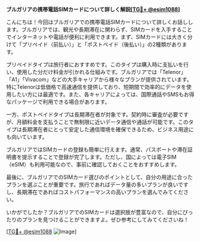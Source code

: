 **ブルガリアの携帯電話SIMカードについて詳しく解説[[TG💪+ @esim1088](https://t.me/s/esim1088)]**

こんにちは！今回はブルガリアでの携帯電話SIMカードについて詳しくお話しします。ブルガリアでは、観光や長期滞在に関わらず、SIMカードを入手することでインターネットや電話が便利に利用できます。まず、SIMカードには大きく分けて「プリペイド（前払い）」と「ポストペイド（後払い）」の2種類があります。

プリペイドタイプは旅行者におすすめです。このタイプは購入時に支払いを行い、使用した分だけ料金が引かれる仕組みです。ブルガリアでは「Telenor」「A1」「Vivacom」などの大手キャリアから様々なプランが提供されています。特にTelenorは低価格で高速通信を提供しており、短期間で効率的にデータを使用したい方には最適です。また、各キャリアによっては、国際通話やSMSもお得なパッケージで利用できる場合があります。

一方、ポストペイドタイプは長期滞在者が対象です。契約時に審査が必要ですが、月額料金を支払うことで無制限に近いデータ通信や通話が可能です。このタイプは長期滞在者にとって安定した通信環境を確保できるため、ビジネス用途にも向いています。

ブルガリアではSIMカードの登録も簡単に行えます。通常、パスポートや滞在証明書を提示することで登録が完了します。ただし、国によっては電子SIM（eSIM）も利用可能なので、事前に確認しておくことをおすすめします。

最後に、ブルガリアでのSIMカード選びのポイントとして、自分の用途に合ったプランを選ぶことが重要です。旅行であればデータ量の多いプランが良いですし、長期滞在であればコストパフォーマンスの高いプランを選んでみてください。

いかがでしたか？ブルガリアでのSIMカードは選択肢が豊富なので、自分にぴったりのプランを見つけることができますよ。ぜひ参考にしてみてくださいね！

[[TG💪+ @esim1088](https://t.me/s/esim1088) ![Image](https://i.postimg.cc/Y0z9fWf4/image.png)]